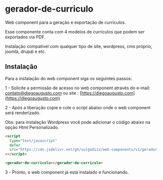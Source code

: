 # gerador-de-curriculo

Web component para a geração e exportação de curriculos.

Esse componente conta com 4 modelos de curriculos que podem ser exportados via PDF.

Instalação compativel com qualquer tipo de site, wordpress, cms próprio, joomla, drupal e etc.

## Instalação

Para a instalação do web component siga os seguintes passos:

1 - Solicite a permissão de acesso no web component através do e-mail: contato@diegoaugusto.com ou site : [https://diegoaugusto.com](https://diegoaugusto.com)

2 - Após a liberação copie e cole o script abaixo onde o web component será renderizado.

Obs: para instalação Wordpress você pode adicionar o código abaixo na opção Html Personalizado.

```html
<script
  type="text/javascript"
  defer
  src="https://cdn.jsdelivr.net/gh/vulgodizz/web-components/v1/gerador-de-curriculo/lazy.6.min.js"
></script>

<gerador-de-curriculo></gerador-de-curriculo>
```

3 - Pronto, o web component já está instalado e funcionando.
